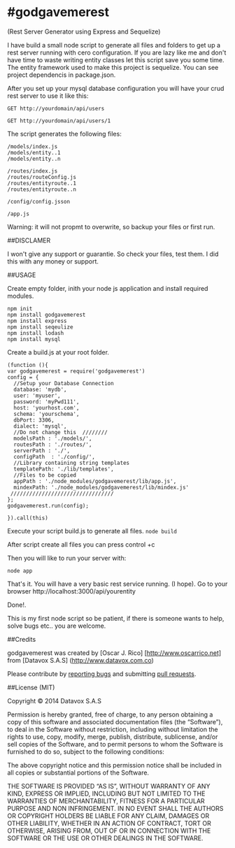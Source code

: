 #godgavemerest
==============

(Rest Server Generator using Express and Sequelize)

I have build a small node script to generate all files and folders to get up a 
rest server running with cero configuration. If you are lazy like me and don't 
have time to waste writing entity classes let this script save you some time. 
The entity framework used to make this project is sequelize. You can see project
dependencis in package.json.

After you set up your mysql database configuration you will have your crud rest 
server to use it like this:

```GET http://yourdomain/api/users```

```GET http://yourdomain/api/users/1```

The script generates the following files:
    
    /models/index.js
    /models/entity..1
    /models/entity..n

    /routes/index.js
    /routes/routeConfig.js
    /routes/entityroute..1
    /routes/entityroute..n

    /config/config.jsson
    
    /app.js

Warning: it will not propmt to overwrite, so backup your files or first run.

##DISCLAMER

I won't give any support or guarantie. So check your files, test them. I did this
with any money or support.

##USAGE

Create empty folder, inith your node js application and install required modules.

```
npm init
npm install godgavemerest
npm install express
npm install seqeulize
npm install lodash 
npm install mysql
```

Create a build.js at your root folder.
```
(function (){
var godgavemerest = require('godgavemerest')
config = { 
  //Setup your Database Connection
  database: 'mydb', 
  user: 'myuser', 
  password: 'myPwd111',
  host: 'yourhost.com',
  schema: 'yourschema',
  dbPort: 3306,
  dialect: 'mysql',
  //Do not change this  ////////
  modelsPath : './models/',
  routesPath : './routes/',
  serverPath : './', 
  configPath  : './config/',
  //Library containing string templates
  templatePath: './lib/templates',
  //Files to be copied
  appPath : './node_modules/godgavemerest/lib/app.js',
  mindexPath: './node_modules/godgavemerest/lib/mindex.js'
 /////////////////////////////////
};
godgavemerest.run(config);

}).call(this)
```

Execute your script build.js to generate all files.
```node build```

After script create all files you can press control +c

Then you will like to run your server with:

```node app ```

That's it. You will have a very basic rest service running. (I hope).
Go to your browser  http://localhost:3000/api/yourentity

Done!.

This is my first node script so be patient, if there is someone wants to help,
solve bugs etc.. you are welcome.

##Credits

godgavemerest was created by [Oscar J. Rico] [http://www.oscarrico.net] 
from [Datavox S.A.S] (http://www.datavox.com.co)

Please contribute by [reporting bugs](https://github.com/oscarrock/godgavemerest/issues) and 
submitting [pull requests](https://github.com/oscarrock/godgavemerest/pulls).

##License (MIT)

Copyright © 2014 Datavox S.A.S

Permission is hereby granted, free of charge, to any person obtaining a copy of this software and associated documentation 
files (the “Software”), to deal in the Software without restriction, including without limitation the rights to use, copy, 
modify, merge, publish, distribute, sublicense, and/or sell copies of the Software, and to permit persons to whom the Software 
is furnished to do so, subject to the following conditions:

The above copyright notice and this permission notice shall be included in all copies or substantial portions of the Software.

THE SOFTWARE IS PROVIDED “AS IS”, WITHOUT WARRANTY OF ANY KIND, EXPRESS OR IMPLIED, INCLUDING BUT NOT LIMITED TO THE WARRANTIES 
OF MERCHANTABILITY, FITNESS FOR A PARTICULAR PURPOSE AND NON INFRINGEMENT. IN NO EVENT SHALL THE AUTHORS OR COPYRIGHT HOLDERS BE 
LIABLE FOR ANY CLAIM, DAMAGES OR OTHER LIABILITY, WHETHER IN AN ACTION OF CONTRACT, TORT OR OTHERWISE, ARISING FROM, OUT OF OR 
IN CONNECTION WITH THE SOFTWARE OR THE USE OR OTHER DEALINGS IN THE SOFTWARE.

